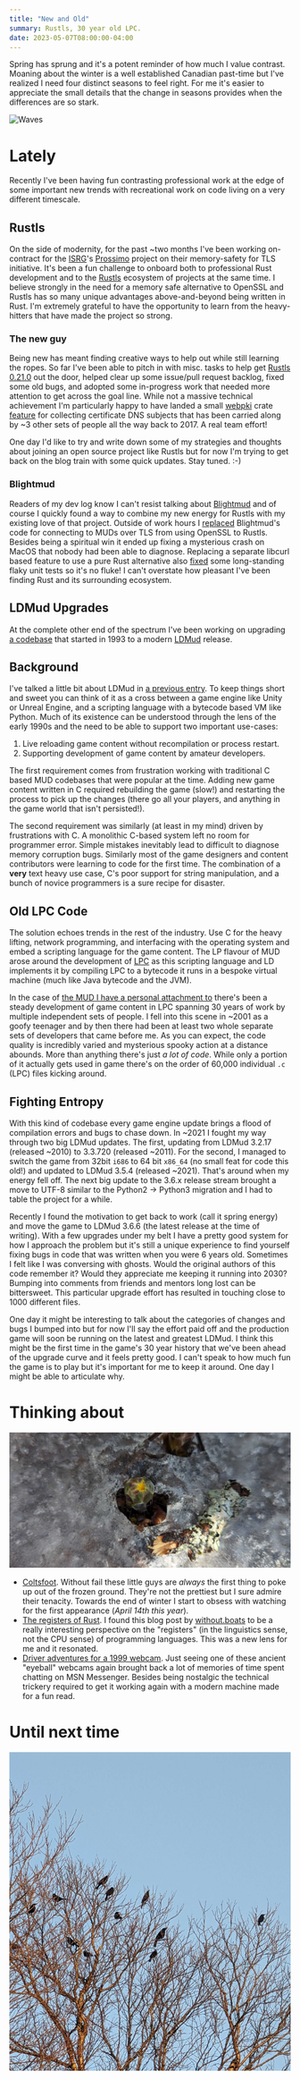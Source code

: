```yaml
---
title: "New and Old"
summary: Rustls, 30 year old LPC.
date: 2023-05-07T08:00:00-04:00
---
```


Spring has sprung and it's a potent reminder of how much I value contrast.
Moaning about the winter is a well established Canadian past-time but I've
realized I need four distinct seasons to feel right. For me it's easier to
appreciate the small details that the change in seasons provides when the
differences are so stark.

![Waves](./waves.png)

# Lately

Recently I've been having fun contrasting professional work at the edge
of some important new trends with recreational work on code living on a very
different timescale.

## Rustls

On the side of modernity, for the past ~two months I've been working on-contract
for the [ISRG]'s [Prossimo] project on their memory-safety for TLS initiative.
It's been a fun challenge to onboard both to professional Rust development and
to the [Rustls] ecosystem of projects at the same time. I believe strongly in
the need for a memory safe alternative to OpenSSL and Rustls has so many unique
advantages above-and-beyond being written in Rust. I'm extremely grateful to
have the opportunity to learn from the heavy-hitters that have made the project
so strong.

### The new guy

Being new has meant finding creative ways to help out while still learning the
ropes. So far I've been able to pitch in with misc. tasks to help get [Rustls
0.21.0] out the door, helped clear up some issue/pull request backlog, fixed
some old bugs, and adopted some in-progress work that needed more attention to
get across the goal line. While not a massive technical achievement I'm
particularly happy to have landed a small [webpki] crate [feature] for
collecting certificate DNS subjects that has been carried along by ~3 other sets
of people all the way back to 2017. A real team effort!

One day I'd like to try and write down some of my strategies and thoughts about
joining an open source project like Rustls but for now I'm trying to get back on
the blog train with some quick updates. Stay tuned. :-)

### Blightmud

Readers of my dev log know I can't resist talking about [Blightmud] and of
course I quickly found a way to combine my new energy for Rustls with my
existing love of that project. Outside of work hours I [replaced] Blightmud's
code for connecting to MUDs over TLS from using OpenSSL to Rustls. Besides being
a spiritual win it ended up fixing a mysterious crash on MacOS that nobody had
been able to diagnose. Replacing a separate libcurl based feature to use a pure
Rust alternative also [fixed] some long-standing flaky unit tests so it's no
fluke! I can't overstate how pleasant I've been finding Rust and its surrounding
ecosystem.

[ISRG]: https://www.abetterinternet.org/
[Prossimo]: https://www.memorysafety.org/
[Rustls]: https://github.com/rustls/rustls
[Rustls 0.21.0]: https://www.memorysafety.org/blog/rustls-new-features/
[webpki]: https://github.com/rustls/webpki
[feature]: https://github.com/rustls/webpki/pull/42
[Blightmud]: https://github.com/blightmud/blightmud
[replaced]: https://github.com/Blightmud/Blightmud/pull/775
[fixed]: https://github.com/Blightmud/Blightmud/pull/782#issuecomment-1501197372

## LDMud Upgrades

At the complete other end of the spectrum I've been working on upgrading
[a codebase] that started in 1993 to a modern [LDMud] release.

[a codebase]: https://dunemud.net/doku.php/start
[LDMud]: http://www.ldmud.eu/

## Background

I've talked a little bit about LDMud in [a previous entry]. To keep things short
and sweet you can think of it as a cross between a game engine like Unity or
Unreal Engine, and a scripting language with a bytecode based VM like Python.
Much of its existence can be understood through the lens of the early 1990s and
the need to be able to support two important use-cases:

1. Live reloading game content without recompilation or process restart.
2. Supporting development of game content by amateur developers.

The first requirement comes from frustration working with traditional C based
MUD codebases that were popular at the time. Adding new game content written in
C required rebuilding the game (slow!) and restarting the process to pick up the
changes (there go all your players, and anything in the game world that isn't
persisted!).

The second requirement was similarly (at least in my mind) driven by
frustrations with C. A monolithic C-based system left no room for programmer
error. Simple mistakes inevitably lead to difficult to diagnose memory
corruption bugs. Similarly most of the game designers and content contributors
were learning to code for the first time. The combination of a **very** text
heavy use case, C's poor support for string manipulation, and a bunch of novice
programmers is a sure recipe for disaster.

[a previous entry]: /2022/10/wwl/

## Old LPC Code

The solution echoes trends in the rest of the industry. Use C for the heavy
lifting, network programming, and interfacing with the operating system and
embed a scripting language for the game content. The LP flavour of MUD arose
around the development of [LPC] as this scripting language and LD implements it by
compiling LPC to a bytecode it runs in a bespoke virtual machine (much like Java
bytecode and the JVM).

In the case of [the MUD I have a personal attachment to][Dune] there's been
a steady development of game content in LPC spanning 30 years of work by
multiple independent sets of people. I fell into this scene in ~2001 as a goofy
teenager and by then there had been at least two whole separate sets of
developers that came before me. As you can expect, the code quality is
incredibly varied and mysterious spooky action at a distance abounds. More than
anything there's just _a lot of code_. While only a portion of it actually gets
used in game there's on the order of 60,000 individual `.c` (LPC) files kicking
around.

[Dune]: https://dunemud.net

## Fighting Entropy

With this kind of codebase every game engine update brings a flood of
compilation errors and bugs to chase down. In ~2021 I fought my way through two
big LDMud updates. The first, updating from LDMud 3.2.17 (released ~2010) to
3.3.720 (released ~2011). For the second, I managed to switch the game from
32bit `i686` to 64 bit `x86_64` (no small feat for code this old!) and updated
to LDMud 3.5.4 (released ~2021). That's around when my energy fell off. The next
big update to the 3.6.x release stream brought a move to UTF-8 similar to the
Python2 -> Python3 migration and I had to table the project for a while.

Recently I found the motivation to get back to work (call it spring energy) and
move the game to LDMud 3.6.6 (the latest release at the time of writing). With
a few upgrades under my belt I have a pretty good system for how I approach the
problem but it's still a unique experience to find yourself fixing bugs in code
that was written when you were 6 years old. Sometimes I felt like I was
conversing with ghosts. Would the original authors of this code remember it?
Would they appreciate me keeping it running into 2030? Bumping into comments
from friends and mentors long lost can be bittersweet. This particular upgrade
effort has resulted in touching close to 1000 different files.

One day it might be interesting to talk about the categories of changes and bugs
I bumped into but for now I'll say the effort paid off and the production game
will soon be running on the latest and greatest LDMud. I think this might be the
first time in the game's 30 year history that we've been ahead of the upgrade
curve and it feels pretty good. I can't speak to how much fun the game is to play
but it's important for me to keep it around. One day I might be able to
articulate why.

[LPC]: https://handwiki.org/wiki/LPC_(programming_language)

# Thinking about

![Breakthrough](./breakthrough.png)

* [Coltsfoot]. Without fail these little guys are _always_ the first thing to
  poke up out of the frozen ground. They're not the prettiest but I sure admire
  their tenacity. Towards the end of winter I start to obsess with watching for
  the first appearance (_April 14th this year_).
* [The registers of Rust]. I found this blog post by [without.boats] to be
  a really interesting perspective on the "registers" (in the linguistics sense,
  not the CPU sense) of programming languages. This was a new lens for me and it
  resonated.
* [Driver adventures for a 1999 webcam][Driver adventures]. Just seeing one of
  these ancient "eyeball" webcams again brought back a lot of memories of time
  spent chatting on MSN Messenger. Besides being nostalgic the technical
  trickery required to get it working again with a modern machine made for a fun
  read.

[Coltsfoot]: https://en.wikipedia.org/wiki/Tussilago
[The registers of Rust]: https://without.boats/blog/the-registers-of-rust/
[without.boats]: https://without.boats/
[Driver adventures]: https://blog.benjojo.co.uk/post/quickcam-usb-userspace-driver

# Until next time

![Grack Pack](./grackpack.png)

